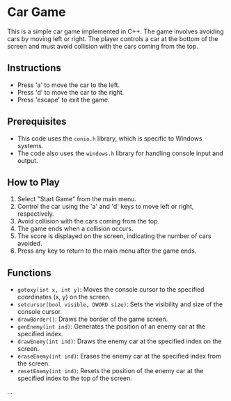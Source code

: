 # Car Game

This is a simple car game implemented in C++. The game involves avoiding cars by moving left or right. The player controls a car at the bottom of the screen and must avoid collision with the cars coming from the top.

## Instructions
- Press 'a' to move the car to the left.
- Press 'd' to move the car to the right.
- Press 'escape' to exit the game.

## Prerequisites
- This code uses the `conio.h` library, which is specific to Windows systems.
- The code also uses the `windows.h` library for handling console input and output.

## How to Play
1. Select "Start Game" from the main menu.
2. Control the car using the 'a' and 'd' keys to move left or right, respectively.
3. Avoid collision with the cars coming from the top.
4. The game ends when a collision occurs.
5. The score is displayed on the screen, indicating the number of cars avoided.
6. Press any key to return to the main menu after the game ends.

## Functions

- `gotoxy(int x, int y)`: Moves the console cursor to the specified coordinates (x, y) on the screen.
- `setcursor(bool visible, DWORD size)`: Sets the visibility and size of the console cursor.
- `drawBorder()`: Draws the border of the game screen.
- `genEnemy(int ind)`: Generates the position of an enemy car at the specified index.
- `drawEnemy(int ind)`: Draws the enemy car at the specified index on the screen.
- `eraseEnemy(int ind)`: Erases the enemy car at the specified index from the screen.
- `resetEnemy(int ind)`: Resets the position of the enemy car at the specified index to the top of the screen.

...

